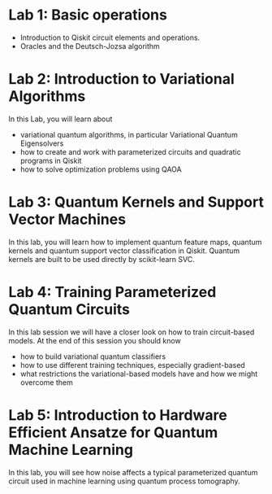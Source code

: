 # Lab 1: Basic operations

- Introduction to Qiskit circuit elements and operations.
- Oracles and the Deutsch-Jozsa algorithm

# Lab 2: Introduction to Variational Algorithms

In this Lab, you will learn about
- variational quantum algorithms, in particular Variational Quantum Eigensolvers
- how to create and work with parameterized circuits and quadratic programs in Qiskit
- how to solve optimization problems using QAOA 

# Lab 3: Quantum Kernels and Support Vector Machines

In this lab, you will learn how to implement quantum feature maps, quantum kernels and quantum support vector classification in Qiskit. Quantum kernels are built to be used directly by scikit-learn SVC.

# Lab 4: Training Parameterized Quantum Circuits

In this lab session we will have a closer look on how to train circuit-based models. At the end of this session you should know
- how to build variational quantum classifiers
- how to use different training techniques, especially gradient-based
- what restrictions the variational-based models have and how we might overcome them


# Lab 5: Introduction to Hardware Efficient Ansatze for Quantum Machine Learning

In this lab, you will see how noise affects a typical parameterized quantum circuit used in machine learning using quantum process tomography.